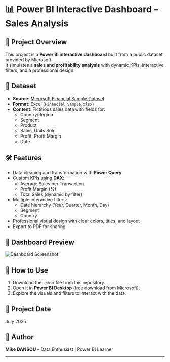 # 📊 Power BI Interactive Dashboard – Sales Analysis

## 📌 Project Overview
This project is a **Power BI interactive dashboard** built from a public dataset provided by Microsoft.  
It simulates a **sales and profitability analysis** with dynamic KPIs, interactive filters, and a professional design.

## 📂 Dataset
- **Source**: [Microsoft Financial Sample Dataset](https://learn.microsoft.com/en-us/power-bi/create-reports/sample-datasets#the-power-bi-samples-as-pbix-files)
- **Format**: Excel (`Financial Sample.xlsx`)
- **Content**: Fictitious sales data with fields for:
  - Country/Region
  - Segment
  - Product
  - Sales, Units Sold
  - Profit, Profit Margin
  - Date

## 🛠 Features
- Data cleaning and transformation with **Power Query**
- Custom KPIs using **DAX**:
  - Average Sales per Transaction
  - Profit Margin (%)
  - Total Sales (dynamic by filter)
- Multiple interactive filters:
  - Date hierarchy (Year, Quarter, Month, Day)
  - Segment
  - Country
- Professional visual design with clear colors, titles, and layout
- Export to PDF for sharing

## 📸 Dashboard Preview
![Dashboard Screenshot](assets/dashboard-preview.png)

## 🚀 How to Use
1. Download the `.pbix` file from this repository.
2. Open it in **Power BI Desktop** (free download from Microsoft).
3. Explore the visuals and filters to interact with the data.

## 📅 Project Date
July 2025

## 📌 Author
**Mike DANSOU** – Data Enthusiast | Power BI Learner

---

